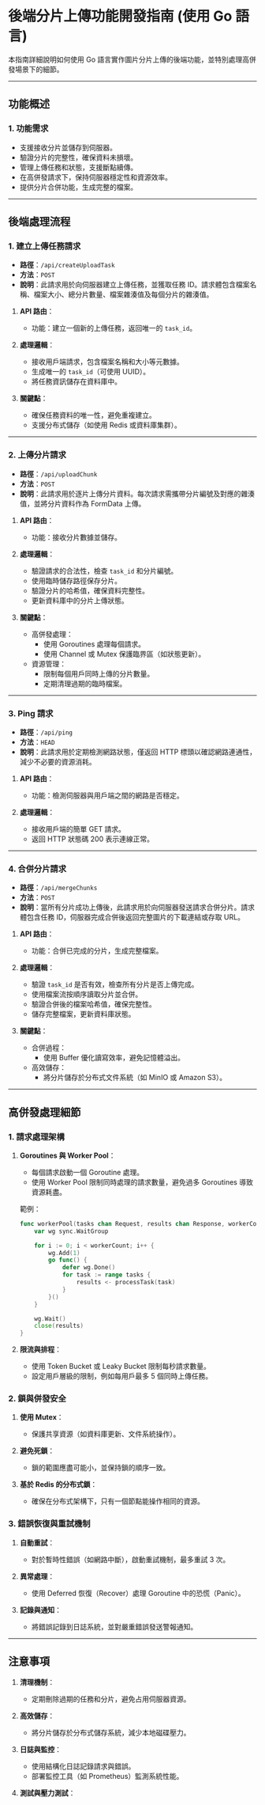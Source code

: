 # 後端分片上傳功能開發指南 (使用 Go 語言)

本指南詳細說明如何使用 Go 語言實作圖片分片上傳的後端功能，並特別處理高併發場景下的細節。

---

## **功能概述**

### **1. 功能需求**

- 支援接收分片並儲存到伺服器。
- 驗證分片的完整性，確保資料未損壞。
- 管理上傳任務和狀態，支援斷點續傳。
- 在高併發請求下，保持伺服器穩定性和資源效率。
- 提供分片合併功能，生成完整的檔案。

---

## **後端處理流程**

### **1. 建立上傳任務請求**

- **路徑**：`/api/createUploadTask`
- **方法**：`POST`
- **說明**：此請求用於向伺服器建立上傳任務，並獲取任務 ID。請求體包含檔案名稱、檔案大小、總分片數量、檔案雜湊值及每個分片的雜湊值。

1. **API 路由**：
   - 功能：建立一個新的上傳任務，返回唯一的 `task_id`。

2. **處理邏輯**：
   - 接收用戶端請求，包含檔案名稱和大小等元數據。
   - 生成唯一的 `task_id`（可使用 UUID）。
   - 將任務資訊儲存在資料庫中。

3. **關鍵點**：
   - 確保任務資料的唯一性，避免重複建立。
   - 支援分布式儲存（如使用 Redis 或資料庫集群）。

---

### **2. 上傳分片請求**

- **路徑**：`/api/uploadChunk`
- **方法**：`POST`
- **說明**：此請求用於逐片上傳分片資料。每次請求需攜帶分片編號及對應的雜湊值，並將分片資料作為 FormData 上傳。

1. **API 路由**：
   - 功能：接收分片數據並儲存。

2. **處理邏輯**：
   - 驗證請求的合法性，檢查 `task_id` 和分片編號。
   - 使用臨時儲存路徑保存分片。
   - 驗證分片的哈希值，確保資料完整性。
   - 更新資料庫中的分片上傳狀態。

3. **關鍵點**：
   - 高併發處理：
     - 使用 Goroutines 處理每個請求。
     - 使用 Channel 或 Mutex 保護臨界區（如狀態更新）。
   - 資源管理：
     - 限制每個用戶同時上傳的分片數量。
     - 定期清理過期的臨時檔案。

---

### **3. Ping 請求**

- **路徑**：`/api/ping`
- **方法**：`HEAD`
- **說明**：此請求用於定期檢測網路狀態，僅返回 HTTP 標頭以確認網路連通性，減少不必要的資源消耗。

1. **API 路由**：
   - 功能：檢測伺服器與用戶端之間的網路是否穩定。

2. **處理邏輯**：
   - 接收用戶端的簡單 GET 請求。
   - 返回 HTTP 狀態碼 200 表示連線正常。

---

### **4. 合併分片請求**

- **路徑**：`/api/mergeChunks`
- **方法**：`POST`
- **說明**：當所有分片成功上傳後，此請求用於向伺服器發送請求合併分片。請求體包含任務 ID，伺服器完成合併後返回完整圖片的下載連結或存取 URL。

1. **API 路由**：
   - 功能：合併已完成的分片，生成完整檔案。

2. **處理邏輯**：
   - 驗證 `task_id` 是否有效，檢查所有分片是否上傳完成。
   - 使用檔案流按順序讀取分片並合併。
   - 驗證合併後的檔案哈希值，確保完整性。
   - 儲存完整檔案，更新資料庫狀態。

3. **關鍵點**：
   - 合併過程：
     - 使用 Buffer 優化讀寫效率，避免記憶體溢出。
   - 高效儲存：
     - 將分片儲存於分布式文件系統（如 MinIO 或 Amazon S3）。

---

## **高併發處理細節**

### **1. 請求處理架構**

1. **Goroutines 與 Worker Pool**：
   - 每個請求啟動一個 Goroutine 處理。
   - 使用 Worker Pool 限制同時處理的請求數量，避免過多 Goroutines 導致資源耗盡。

   範例：

   ```go
   func workerPool(tasks chan Request, results chan Response, workerCount int) {
       var wg sync.WaitGroup

       for i := 0; i < workerCount; i++ {
           wg.Add(1)
           go func() {
               defer wg.Done()
               for task := range tasks {
                   results <- processTask(task)
               }
           }()
       }

       wg.Wait()
       close(results)
   }
   ```

2. **限流與排程**：
   - 使用 Token Bucket 或 Leaky Bucket 限制每秒請求數量。
   - 設定用戶層級的限制，例如每用戶最多 5 個同時上傳任務。

### **2. 鎖與併發安全**

1. **使用 Mutex**：
   - 保護共享資源（如資料庫更新、文件系統操作）。

2. **避免死鎖**：
   - 鎖的範圍應盡可能小，並保持鎖的順序一致。

3. **基於 Redis 的分布式鎖**：
   - 確保在分布式架構下，只有一個節點能操作相同的資源。

### **3. 錯誤恢復與重試機制**

1. **自動重試**：
   - 對於暫時性錯誤（如網路中斷），啟動重試機制，最多重試 3 次。

2. **異常處理**：
   - 使用 Deferred 恢復（Recover）處理 Goroutine 中的恐慌（Panic）。

3. **記錄與通知**：
   - 將錯誤記錄到日誌系統，並對嚴重錯誤發送警報通知。

---

## **注意事項**

1. **清理機制**：
   - 定期刪除過期的任務和分片，避免占用伺服器資源。

2. **高效儲存**：
   - 將分片儲存於分布式儲存系統，減少本地磁碟壓力。

3. **日誌與監控**：
   - 使用結構化日誌記錄請求與錯誤。
   - 部署監控工具（如 Prometheus）監測系統性能。

4. **測試與壓力測試**：
